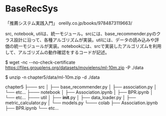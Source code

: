 # BaseRecSys
「推薦システム実践入門」
oreilly.co.jp/books/9784873119663/

src, notebook, utilは、統一モジュール。srcには、base_recommender.pyのクラス設計に沿って、各種アルゴリズムが実装。utilには、データの読み込みや評価の統一モジュールが実装。notebookには、srcで実装したアルゴリズムを利用して、アルゴリズムの動作確認をするコードが記述。



$ wget -nc --no-check-certificate https://files.grouplens.org/datasets/movielens/ml-10m.zip -P ./data

$ unzip -n chapter5/data/ml-10m.zip -d ./data

chapter5
├─── src
│   ├── base_recommender.py
│   ├── association.py
│   └── etc...
├─── notebook
│   ├── Association.ipynb
│   ├── BPR.ipynb
│   └── etc...
├─── util
│   ├── __init__.py
│   ├── data_loader.py
│   ├── metric_calculator.py
│   └── models.py
└─── colab
    ├── Association.ipynb
    ├── BPR.ipynb
    └── etc...
